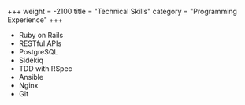 +++
weight = -2100
title = "Technical Skills"
category = "Programming Experience"
+++

- Ruby on Rails
- RESTful APIs
- PostgreSQL
- Sidekiq
- TDD with RSpec
- Ansible
- Nginx
- Git
